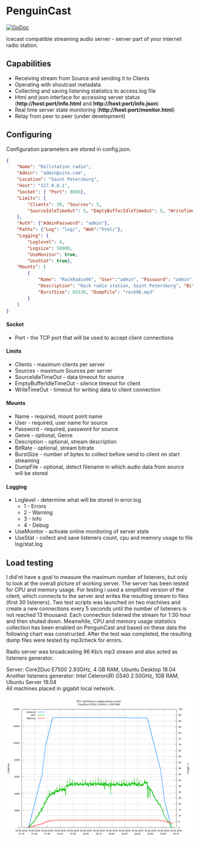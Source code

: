 # PenguinCast

[![GoDoc](https://godoc.org/github.com/ssetin/PenguinCast?status.svg)](https://godoc.org/github.com/ssetin/PenguinCast)

Icecast compatible streaming audio server - server part of your internet radio station.

## Capabilities
* Receiving stream from Source and sending it to Clients
* Operating with shoutcast metadata
* Collecting and saving listening statistics to access.log file
* Html and json interface for accessing server status (__http://host:port/info.html__ and __http://host:port/info.json__)
* Real time server state monitoring (__http://host:port/monitor.html__)
* Relay from peer to peer (under development)

## Configuring
Configuration parameters are stored in config.json.

```json
{
    "Name": "Rollstation radio",
    "Admin": "admin@site.com",
    "Location": "Saint Petersburg",
    "Host": "127.0.0.1",
    "Socket": { "Port": 8008},
    "Limits": {
        "Clients": 30, "Sources": 5, 
        "SourceIdleTimeOut": 5, "EmptyBufferIdleTimeOut": 5, "WriteTimeOut": 10
    },
    "Auth": {"AdminPassword": "admin"},
    "Paths": {"Log": "log/", "Web":"html/"},
    "Logging": {
        "Loglevel": 4,
        "Logsize": 50000,
        "UseMonitor": true,
        "UseStat": true},
    "Mounts": [
        {
            "Name": "RockRadio96", "User":"admin", "Password": "admin", "Genre":"Rock", 
            "Description": "Rock radio station, Saint Petersburg", "BitRate":96, 
            "BurstSize": 65536, "DumpFile": "rock96.mp3"
        }
    ]
}
```

#### Socket
- Port - the TCP port that will be used to accept client connections

#### Limits
- Clients - maximum clients per server
- Sources - maximum Sources per server
- SourceIdleTimeOut - data timeout for source
- EmptyBufferIdleTimeOut - silence timeout for client
- WriteTimeOut - timeout for writing data to client connection

#### Mounts
- Name - required, mount point name
- User - required, user name for source
- Password - required, password for source
- Genre - optional, Genre
- Description - optional, stream description
- BitRate - optional, stream bitrate
- BurstSize - number of bytes to collect before send to client on start streaming
- DumpFile - optional, detect filename in which audio data from source will be stored

#### Logging
- Loglevel - determine what will be stored in error.log 
    - 1 - Errors
    - 2 - Warning
    - 3 - Info
    - 4 - Debug
- UseMonitor - activate online monitoring of server state
- UseStat - collect and save listeners count, cpu and memory usage to file log/stat.log


## Load testing
I did'nt have a goal to measure the maximum number of listeners, but only to look at the overall picture of working server. The server has been tested for CPU and memory usage. For testing i used a simplified version of the client, which connects to the server and writes the resulting stream to files (first 30 listeners). Two test scripts was launched on two machines and create a new connections every 5 seconds until the number of listeners is not reached 13 thousand. Each connection listened the stream for 1:30 hour and then shuted down. Meanwhile, CPU and memory usage statistics collection has been enabled on PenguinCast and based on these data the following chart was constructed. After the test was completed, the resulting dump files were tested by mp3check for errors.

Radio server was broadcasting 96 Kb/s mp3 stream and also acted as listeners generator.  

Server: Core2Duo E7500 2.93GHz, 4 GB RAM, Ubuntu Desktop 18.04  
Another listeners generator: Intel Celeron(R) G540 2.50GHz, 1GB RAM, Ubuntu Server 18.04  
All machines placed in gigabit local network.  

![Load test](stat01.png)